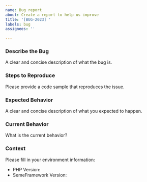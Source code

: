 ```yaml
---
name: Bug report
about: Create a report to help us improve
title: '[BUG-2023] '
labels: bug
assignees: ''

---
```


### Describe the Bug

A clear and concise description of what the bug is.

### Steps to Reproduce

Please provide a code sample that reproduces the issue.

### Expected Behavior

A clear and concise description of what you expected to happen.

### Current Behavior

What is the current behavior?

### Context

Please fill in your environment information:

- PHP Version:
- SemeFramework Version:
